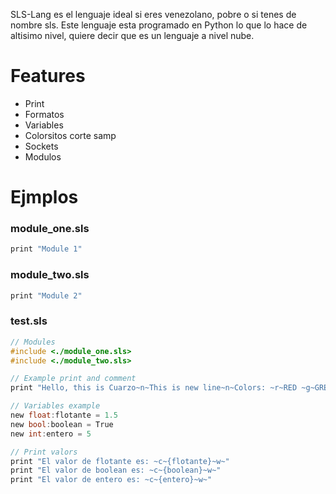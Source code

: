 SLS-Lang es el lenguaje ideal si eres venezolano, pobre o si tenes de nombre sls. Este lenguaje esta programado en Python lo que lo hace de altisimo nivel, quiere decir que es un lenguaje a nivel nube.

# Features
- Print
- Formatos
- Variables
- Colorsitos corte samp
- Sockets
- Modulos

# Ejmplos
### module_one.sls
```c
print "Module 1"
```
### module_two.sls
```c
print "Module 2"
```
### test.sls
```c
// Modules
#include <./module_one.sls>
#include <./module_two.sls>

// Example print and comment
print "Hello, this is Cuarzo~n~This is new line~n~Colors: ~r~RED ~g~GREEN ~y~YELLOW ~b~BLUE ~m~MAGENTA ~c~CYAN ~w~WHITE ~n~"

// Variables example
new float:flotante = 1.5
new bool:boolean = True
new int:entero = 5

// Print valors
print "El valor de flotante es: ~c~{flotante}~w~"
print "El valor de boolean es: ~c~{boolean}~w~"
print "El valor de entero es: ~c~{entero}~w~"
```
